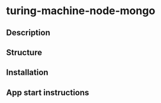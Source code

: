 # turing-machine-node-mongo

## Description

## Structure

## Installation

## App start instructions